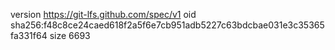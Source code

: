 version https://git-lfs.github.com/spec/v1
oid sha256:f48c8ce24caed618f2a5f6e7cb951adb5227c63bdcbae031e3c35365fa331f64
size 6693
